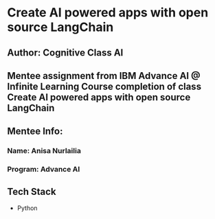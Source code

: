 # Create AI powered apps with open source LangChain

## Author: Cognitive Class AI

## Mentee assignment from IBM Advance AI @ Infinite Learning Course completion of class Create AI powered apps with open source LangChain

## Mentee Info: 
### Name: Anisa Nurlailia
### Program: Advance AI

## Tech Stack
* Python
